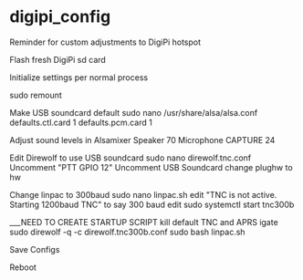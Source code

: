 # digipi_config
Reminder for custom adjustments to DigiPi hotspot

Flash fresh DigiPi sd card

Initialize settings per normal process

sudo remount

Make USB soundcard default
  sudo nano /usr/share/alsa/alsa.conf
    defaults.ctl.card 1
    defaults.pcm.card 1

Adjust sound levels in Alsamixer
  Speaker 70
   Microphone CAPTURE 24

Edit Direwolf to use USB soundcard
  sudo nano direwolf.tnc.conf
    Uncomment "PTT GPIO 12"
    Uncomment USB Soundcard
      change plughw to hw

Change linpac to 300baud
  sudo nano linpac.sh
  edit "TNC is not active. Starting 1200baud TNC" to say 300 baud
  edit sudo systemctl start tnc300b

___NEED TO CREATE STARTUP SCRIPT
  kill default TNC and APRS igate
  sudo direwolf -q -c direwolf.tnc300b.conf
  sudo bash linpac.sh

Save Configs

Reboot
